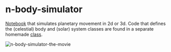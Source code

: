 # n-body-simulator
[Notebook](https://github.com/magnushelliesen/n-body-simulator/blob/main/n-body-simulator.ipynb) that simulates planetary movement in 2d or 3d.
Code that defines the (celestial) body and (solar) system classes are found in a separate homemade [class](https://github.com/magnushelliesen/n-body-simulator/blob/main/physics/physics.py).

![n-body-simulator-the-movie](https://github.com/magnushelliesen/n-body-simulator/assets/104299371/49e6c407-4774-46a4-a138-38958fd881dd)

